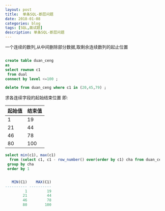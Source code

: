 ```yaml
---
layout: post
title:  单条SQL-断层问题
date: 2018-01-08
categories: blog
tags: [SQL,面试题]
description: 单条SQL-断层问题
---
```


一个连续的数列,从中间删除部分数据,取剩余连续数列的起止位置

```sql

create table duan_ceng 
as 
select rownum c1 
 from dual 
connect by level <=100 ;

delete from duan_ceng where c1 in (20,45,79) ;

```

求各连续字段的起始结束位置
即:

起始值 | 结束值
---|---
1  | 19
21 | 44
46 | 78
80 | 100


```sql
select min(c1), max(c1)
  from (select c1, c1 - row_number() over(order by c1) cha from duan_ceng)
 group by cha
 order by 1

```


```sql

   MIN(C1)    MAX(C1)
---------- ----------
         1         19
        21         44
        46         78
        80        100
```
